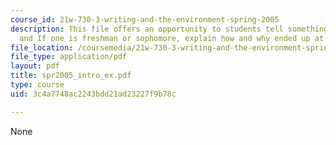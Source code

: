```yaml
---
course_id: 21w-730-3-writing-and-the-environment-spring-2005
description: This file offers an opportunity to students tell something about themselves
  and If one is freshman or sophomore, explain how and why ended up at MIT.
file_location: /coursemedia/21w-730-3-writing-and-the-environment-spring-2005/3c4a7748ac2243bdd21ad23227f9b78c_spr2005_intro_ex.pdf
file_type: application/pdf
layout: pdf
title: spr2005_intro_ex.pdf
type: course
uid: 3c4a7748ac2243bdd21ad23227f9b78c

---
```

None